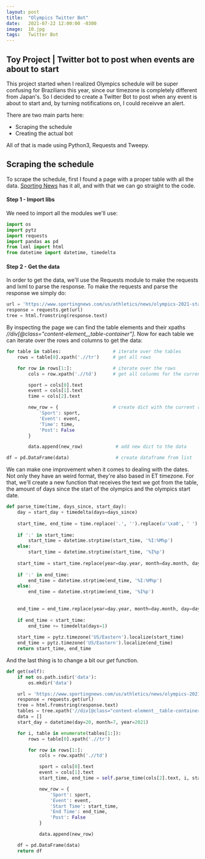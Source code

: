 ```yaml
---
layout: post
title:  "Olympics Twitter Bot"
date:   2021-07-22 12:00:00 -0300
image:  10.jpg
tags:   Twitter Bot
---
```

## Toy Project | Twitter bot to post when events are about to start

This project started when I realized Olympics schedule will be super confusing for Brazilians this year, since our timezone is completely different from Japan's. So I decided to create a Twitter Bot to post when any event is about to start and, by turning notifications on, I could receivve an alert.

There are two main parts here:
- Scraping the schedule
- Creating the actual bot

All of that is made using Python3, Requests and Tweepy.

## Scraping the schedule

To scrape the schedule, first I found a page with a proper table with all the data. [Sporting News](https://www.sportingnews.com/us/athletics/news/olympics-2021-start-schedule-opening-ceremony/9z5omct2mqe211c0ajna5tyj1) has it all, and with that we can go straight to the code.

#### Step 1 - Import libs

We need to import all the modules we'll use:

```python
import os
import pytz
import requests
import pandas as pd
from lxml import html
from datetime import datetime, timedelta
```

#### Step 2 - Get the data

In order to get the data, we'll use the Requests module to make the requests and lxml to parse the response. To make the requests and parse the response we simply do:

```python
url = 'https://www.sportingnews.com/us/athletics/news/olympics-2021-start-schedule-opening-ceremony/9z5omct2mqe211c0ajna5tyj1'
response = requests.get(url)
tree = html.fromstring(response.text)
```

By inspecting the page we can find the table elements and their xpaths *//div[@class="content-element__table-container"]*. Now for each table we can iterate over the rows and columns to get the data:

```python
for table in tables:                   # iterate over the tables
    rows = table[0].xpath('.//tr')     # get all rows

    for row in rows[1:]:               # iterate over the rows
        cols = row.xpath('.//td')      # get all colunms for the current row

        sport = cols[0].text           
        event = cols[1].text
        time = cols[2].text

        new_row = {                    # create dict with the current row
            'Sport': sport,
            'Event': event,
            'Time': time,
            'Post': False
        }

        data.append(new_row)            # add new dict to the data

df = pd.DataFrame(data)                 # create dataframe from list
```

We can make one improvement when it comes to dealing with the dates. Not only they have an weird format, they're also based in ET timezone. For that, we'll create a new function that receives the text we got from the table, the amount of days since the start of the olympics and the olympics start date.

```python
def parse_time(time, days_since, start_day):
    day = start_day + timedelta(days=days_since)                                                   # calculate day
    
    start_time, end_time = time.replace('.', '').replace(u'\xa0', ' ').replace(' ', '').split('-') # clean text
    
    if ':' in start_time:                                                                          # parses text according to the minutes format
        start_time = datetime.strptime(start_time, '%I:%M%p')
    else:
        start_time = datetime.strptime(start_time, '%I%p')
        
    start_time = start_time.replace(year=day.year, month=day.month, day=day.day)                   # add date info to the time
    
    if ':' in end_time:
        end_time = datetime.strptime(end_time, '%I:%M%p')
    else:
        end_time = datetime.strptime(end_time, '%I%p')
    
        
    end_time = end_time.replace(year=day.year, month=day.month, day=day.day)
    
    if end_time < start_time:                                                                      # check if the end is in the following day 
        end_time += timedelta(days=1)
    
    start_time = pytz.timezone('US/Eastern').localize(start_time)                                  # add timezone
    end_time = pytz.timezone('US/Eastern').localize(end_time)
    return start_time, end_time
```

And the last thing is to change a bit our *get* function.

```python
def get(self):
    if not os.path.isdir('data'):
        os.mkdir('data')

    url = 'https://www.sportingnews.com/us/athletics/news/olympics-2021-start-schedule-opening-ceremony/9z5omct2mqe211c0ajna5tyj1'
    response = requests.get(url)
    tree = html.fromstring(response.text)
    tables = tree.xpath('//div[@class="content-element__table-container"]')
    data = []
    start_day = datetime(day=20, month=7, year=2021)

    for i, table in enumerate(tables[1:]):
        rows = table[0].xpath('.//tr')

        for row in rows[1:]:
            cols = row.xpath('.//td')

            sport = cols[0].text
            event = cols[1].text
            start_time, end_time = self.parse_time(cols[2].text, i, start_day)

            new_row = {
                'Sport': sport,
                'Event': event,
                'Start Time': start_time,
                'End Time': end_time,
                'Post': False
            }

            data.append(new_row)

    df = pd.DataFrame(data)
    return df
```